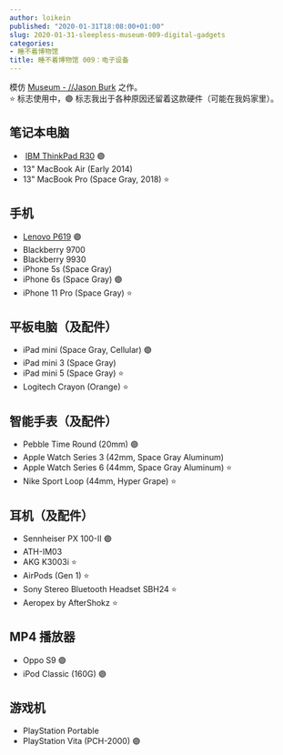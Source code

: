 ```yaml
---
author: loikein
published: "2020-01-31T18:08:00+01:00"
slug: 2020-01-31-sleepless-museum-009-digital-gadgets
categories:
- 睡不着博物馆
title: 睡不着博物馆 009：电子设备
---
```

模仿 [Museum - //Jason Burk](https://burk.io/museum) 之作。  
⭐ 标志使用中，🟣 标志我出于各种原因还留着这款硬件（可能在我妈家里）。  
  


## 笔记本电脑

-    [IBM ThinkPad R30](https://www.cnet.com/products/ibm-thinkpad-r30-pentium-iii-1-ghz-128-mb-15-gb-series/) 🟣
-   13" MacBook Air (Early 2014)
-   13" MacBook Pro (Space Gray, 2018) ⭐

  

## 手机

-   [Lenovo
    P619](https://www.imei.info/phonedatabase/38807-lenovo-p619/) 🟣
-   Blackberry 9700
-   Blackberry 9930
-   iPhone 5s (Space Gray)
-   iPhone 6s (Space Gray) 🟣
-   iPhone 11 Pro (Space Gray) ⭐

  

## 平板电脑（及配件）

-   iPad mini (Space Gray, Cellular) 🟣
-   iPad mini 3 (Space Gray)
-   iPad mini 5 (Space Gray) ⭐
-   Logitech Crayon (Orange) ⭐

  

## 智能手表（及配件）

-   Pebble Time Round (20mm) 🟣
-   Apple Watch Series 3 (42mm, Space Gray Aluminum)
-   Apple Watch Series 6 (44mm, Space Gray Aluminum) ⭐
-   Nike Sport Loop (44mm, Hyper Grape) ⭐

  

## 耳机（及配件）

-   Sennheiser PX 100-II 🟣
-   ATH-IM03
-   AKG K3003i ⭐
-   AirPods (Gen 1) ⭐
-   Sony Stereo Bluetooth Headset SBH24 ⭐
-   Aeropex by AfterShokz ⭐
  

## MP4 播放器

-   Oppo S9 🟣
-   iPod Classic (160G) 🟣
  

## 游戏机

-   PlayStation Portable
-   PlayStation Vita (PCH-2000) 🟣
